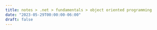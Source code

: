 ```yaml
---
title: notes > .net > fundamentals > object oriented programming
date: "2023-05-29T00:00:00-06:00"
draft: false
---
```


